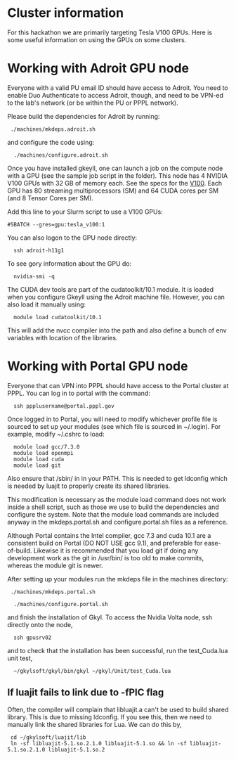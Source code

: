 # Cluster information

For this hackathon we are primarily targeting Tesla V100 GPUs. Here is some
useful information on using the GPUs on some clusters.

# Working with Adroit GPU node

Everyone with a valid PU email ID should have access to Adroit. You
need to enable Duo Authenticate to access Adroit, though, and need to
be VPN-ed to the lab's network (or be within the PU or PPPL network).

Please build the dependencies for Adroit by running:

```
 ./machines/mkdeps.adroit.sh
```

and configure the code using:

```
  ./machines/configure.adroit.sh
```

Once you have installed gkeyll, one can launch a job on the compute node
with a GPU (see the sample job script in the folder). This node has 4
NVIDIA V100 GPUs with 32 GB of memory each. See the specs for the
[V100](https://www.techpowerup.com/gpu-specs/tesla-v100-pcie-32-gb.c3184). Each
GPU has 80 streaming multiprocessors (SM) and 64 CUDA cores per SM
(and 8 Tensor Cores per SM).

Add this line to your Slurm script to use a V100 GPUs:

```
#SBATCH --gres=gpu:tesla_v100:1
```

You can also logon to the GPU node directly:

```
  ssh adroit-h11g1
```  


To see gory information about the GPU do:

```
  nvidia-smi -q
```

The CUDA dev tools are part of the cudatoolkit/10.1 module. It is
loaded when you configure Gkeyll using the Adroit machine
file. However, you can also load it manually using:

```
  module load cudatoolkit/10.1
```

This will add the nvcc compiler into the path and also define a bunch
of env variables with location of the libraries.

# Working with Portal GPU node

Everyone that can VPN into PPPL should have access to the Portal cluster at PPPL.
You can log in to portal with the command:

```
  ssh ppplusername@portal.pppl.gov
```

Once logged in to Portal, you will need to modify whichever profile file is sourced
to set up your modules (see which file is sourced in ~/.login). For example, modify
~/.cshrc to load:

```
  module load gcc/7.3.0
  module load openmpi
  module load cuda
  module load git
```

Also ensure that /sbin/ in in your PATH. This is needed to get
ldconfig which is needed by luajit to properly create its shared
libraries.

This modification is necessary as the module load command does not work inside a shell script,
such as those we use to build the dependencies and configure the system. Note that the module load
commands are included anyway in the mkdeps.portal.sh and configure.portal.sh files as a reference.

Although Portal contains the Intel compiler, gcc 7.3 and cuda 10.1 are a consistent build on Portal 
(DO NOT USE gcc 9.1), and preferable for ease-of-build. Likewise it is recommended that you load git
if doing any development work as the git in /usr/bin/ is too old to make commits, whereas the module git
is newer.

After setting up your modules run the mkdeps file in the machines directory:

```
 ./machines/mkdeps.portal.sh
```


```
  ./machines/configure.portal.sh
```

and finish the installation of Gkyl. To access the Nvidia Volta node, ssh directly onto the node,

```
  ssh gpusrv02
```

and to check that the installation has been successful, run the test_Cuda.lua unit test,

```
  ~/gkylsoft/gkyl/bin/gkyl ~/gkyl/Unit/test_Cuda.lua
```

## If luajit fails to link due to -fPIC flag

Often, the compiler will complain that libluajit.a can't be used to
build shared library. This is due to missing ldconfig. If you see
this, then we need to manually link the shared libraries for Lua. We
can do this by,

```
 cd ~/gkylsoft/luajit/lib
 ln -sf libluajit-5.1.so.2.1.0 libluajit-5.1.so && ln -sf libluajit-5.1.so.2.1.0 libluajit-5.1.so.2
```


